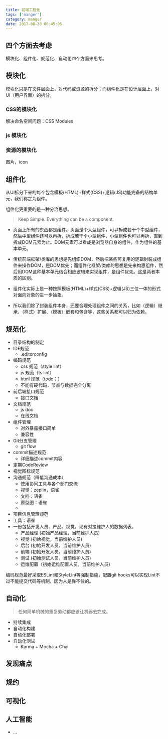 ```yaml
---
title: 前端工程化
tags: ['manger']
category: manger
date: 2017-08-30 00:45:06
---
```


## 四个方面去考虑
模块化、组件化、规范化、自动化四个方面来思考。

## 模块化
模块化只是在文件层面上，对代码或资源的拆分；而组件化是在设计层面上，对UI（用户界面）的拆分。

### CSS的模块化
解决命名空间问题：CSS Modules

### js 模块化

### 资源的模块化
图片，icon

## 组件化
从UI拆分下来的每个包含模板(HTML)+样式(CSS)+逻辑(JS)功能完备的结构单元，我们称之为组件。

组件化更重要的是一种分治思想。
> Keep Simple. Everything can be a component.

- 页面上所有的东西都是组件。页面是个大型组件，可以拆成若干个中型组件，然后中型组件还可以再拆，拆成若干个小型组件，小型组件也可以再拆，直到拆成DOM元素为止。DOM元素可以看成是浏览器自身的组件，作为组件的基本单元。

- 传统前端框架/类库的思想是先组织DOM，然后把某些可复用的逻辑封装成组件来操作DOM，是DOM优先；而组件化框架/类库的思想是先来构思组件，然后用DOM这种基本单元结合相应逻辑来实现组件，是组件优先。这是两者本质的区别。

- 组件化实际上是一种按照模板(HTML)+样式(CSS)+逻辑(JS)三位一体的形式对面向对象的进一步抽象。

- 所以我们除了封装组件本身，还要合理处理组件之间的关系，比如（逻辑）继承、（样式）扩展、（模板）嵌套和包含等，这些关系都可以归为依赖。

## 规范化

- 目录结构的制定
- IDE规范
    - .editorconfig
- 编码规范
    - css 规范（style lint）
    - js 规范（ts lint）
    - html 规范（todo：）
    - 不能有硬代码，节点与数据完全分离
- 前后端接口规范
    - 接口文档
- 文档规范
    - js doc
    - 在线文档
- 组件管理
    - 对外暴露接口简单
    - 兼容性
- Git分支管理
    - git flow
- commit描述规范
    - 详细描述commit内容
- 定期CodeReview
- 视觉图标规范
- 沟通规范（降低沟通成本）
    - 使用协同工具与各个部门交流
    - 视觉：zeplin，语雀
    - 文档：语雀
    - 原型图：语雀
    - 
- 项目信息管理规范
- 工具：语雀
 - 一份包括开发人员、产品、视觉，现有对接维护人的数据列表。
   - 产品经理 (初始产品经理，当前维护人员)
   - 视觉    (初始视觉，当前维护人员)
   - 后台    (初始开发人员，当前维护人员)
   - 前端    (初始开发人员，当前维护人员)
   - 测试    (初始测试人员，当前维护人员)
   - 运维配置（初始运维配置人员，当前维护人员）
 
 编码规范最好采取ESLint和StyleLint等强制措施，配置git hooks可以实现Lint不过不能提交代码等机制，因为人是靠不住的。
    
## 自动化
> 任何简单机械的重复劳动都应该让机器去完成。

- 持续集成
- 自动化构建
- 自动化部署
- 自动化测试
    - Karma + Mocha + Chai
    
    
## 发现痛点

## 规约

## 可视化

## 人工智能
- ...

